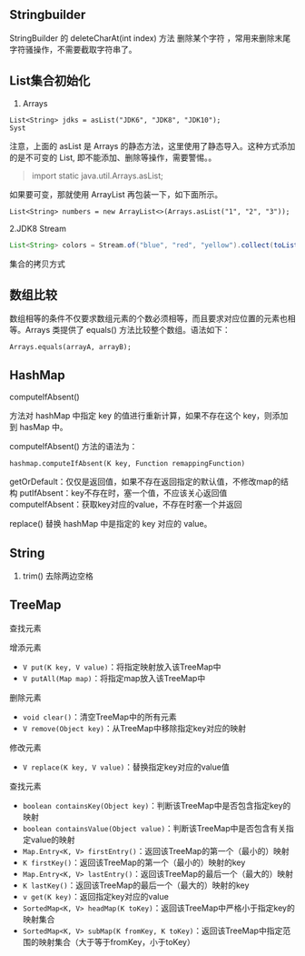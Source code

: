 ## Stringbuilder

StringBuilder  的 deleteCharAt(int index) 方法 删除某个字符 ，常用来删除末尾字符骚操作，不需要截取字符串了。

## List集合初始化

1. Arrays

```
List<String> jdks = asList("JDK6", "JDK8", "JDK10");
Syst
```

注意，上面的 asList 是 Arrays 的静态方法，这里使用了静态导入。这种方式添加的是不可变的 List, 即不能添加、删除等操作，需要警惕。。

> import static java.util.Arrays.asList;

如果要可变，那就使用 ArrayList 再包装一下，如下面所示。

```
List<String> numbers = new ArrayList<>(Arrays.asList("1", "2", "3"));
```

2.JDK8 Stream

```java
List<String> colors = Stream.of("blue", "red", "yellow").collect(toList());
```

集合的拷贝方式



## 数组比较

数组相等的条件不仅要求数组元素的个数必须相等，而且要求对应位置的元素也相等。Arrays 类提供了 equals() 方法比较整个数组。语法如下：

```
Arrays.equals(arrayA, arrayB);
```

## HashMap

computeIfAbsent()

方法对 hashMap 中指定 key 的值进行重新计算，如果不存在这个 key，则添加到 hasMap 中。

computeIfAbsent() 方法的语法为：

```
hashmap.computeIfAbsent(K key, Function remappingFunction)
```

getOrDefault：仅仅是返回值，如果不存在返回指定的默认值，不修改map的结构
  putIfAbsent：key不存在时，塞一个值，不应该关心返回值
  computeIfAbsent：获取key对应的value，不存在时塞一个并返回

replace() 替换 hashMap 中是指定的 key 对应的 value。 

## String

1. trim() 去除两边空格

## TreeMap

查找元素

增添元素

- `V put(K key, V value)`：将指定映射放入该TreeMap中
- `V putAll(Map map)`：将指定map放入该TreeMap中

删除元素

- `void clear()`：清空TreeMap中的所有元素
- `V remove(Object key)`：从TreeMap中移除指定key对应的映射

修改元素

- `V replace(K key, V value)`：替换指定key对应的value值

查找元素

- `boolean containsKey(Object key)`：判断该TreeMap中是否包含指定key的映射
- `boolean containsValue(Object value)`：判断该TreeMap中是否包含有关指定value的映射
- `Map.Entry<K, V> firstEntry()`：返回该TreeMap的第一个（最小的）映射
- `K firstKey()`：返回该TreeMap的第一个（最小的）映射的key
- `Map.Entry<K, V> lastEntry()`：返回该TreeMap的最后一个（最大的）映射
- `K lastKey()`：返回该TreeMap的最后一个（最大的）映射的key
- `v get(K key)`：返回指定key对应的value
- `SortedMap<K, V> headMap(K toKey)`：返回该TreeMap中严格小于指定key的映射集合
- `SortedMap<K, V> subMap(K fromKey, K toKey)`：返回该TreeMap中指定范围的映射集合（大于等于fromKey，小于toKey）




